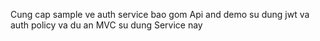 Cung cap sample ve auth service
bao gom Api and demo su dung jwt va auth policy
va du an MVC su dung Service nay
